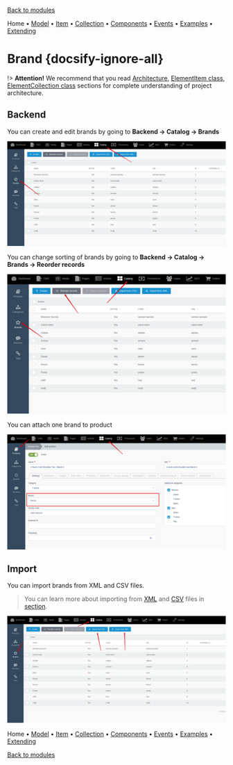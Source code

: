 [Back to modules](modules/home.md)

Home
• [Model](modules/brand/model/model.md)
• [Item](modules/brand/item/item.md)
• [Collection](modules/brand/collection/collection.md)
• [Components](modules/brand/component/component.md)
• [Events](modules/brand/event/event.md)
• [Examples](modules/brand/examples/examples.md)
• [Extending](modules/brand/extending/extending.md)

# Brand {docsify-ignore-all}

!> **Attention!**  We recommend that you read [Architecture](home.md#architecture), [ElementItem class](item-class/item-class.md),
[ElementCollection class](collection-class/collection-class.md) sections for complete understanding of  project architecture.

## Backend

You can create and edit brands by going to **Backend -> Catalog -> Brands**

![](./../../assets/images/backend-brand-1.png)

You can change sorting of brands by going to **Backend -> Catalog -> Brands -> Reorder records**

![](./../../assets/images/backend-brand-5.png)

You can attach one brand to product

![](./../../assets/images/backend-brand-2.png)

## Import

You can import brands from XML and CSV files.
 
> You can learn more about importing from [XML](import/import-from-xml/home.md#import-from-xml) and [CSV](import/import-from-csv/home.md#import-from-csv) files in [section](import/import-from-xml/home.md#import-from-xml).

![](./../../assets/images/backend-brand-3.png)

Home
• [Model](modules/brand/model/model.md)
• [Item](modules/brand/item/item.md)
• [Collection](modules/brand/collection/collection.md)
• [Components](modules/brand/component/component.md)
• [Events](modules/brand/event/event.md)
• [Examples](modules/brand/examples/examples.md)
• [Extending](modules/brand/extending/extending.md)

[Back to modules](modules/home.md)
